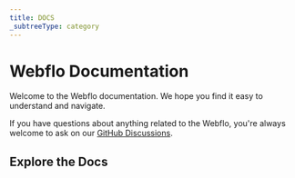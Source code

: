 ```yaml
---
title: DOCS
_subtreeType: category
---
```

# Webflo Documentation

Welcome to the Webflo documentation. We hope you find it easy to understand and navigate.

If you have questions about anything related to the Webflo, you're always welcome to ask on our [GitHub Discussions](https://github.com/webqit/webflo/discussions).

## Explore the Docs
